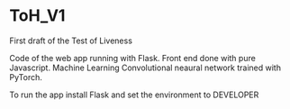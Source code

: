 # ToH_V1
First draft of the Test of Liveness

Code of the web app running with Flask. Front end done with pure Javascript. Machine Learning Convolutional neaural network trained with PyTorch.

To run the app install Flask and set the environment to DEVELOPER
